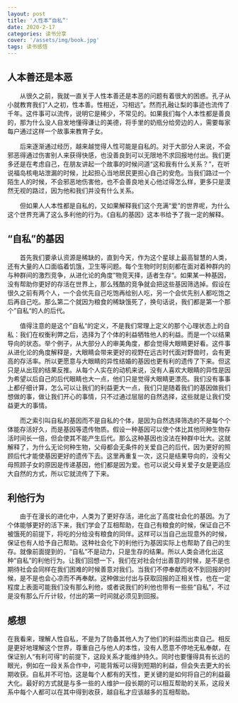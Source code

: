 ```yaml
---
layout: post
title: '人性本“自私”'
date: 2020-2-17
categories: 读书分享
cover: '/assets/img/book.jpg'
tags: 读书感悟
---
```

## 人本善还是本恶
&emsp;&emsp;从很久之前，我就一直关于人性本善还是本恶的问题有着很大的困惑。孔子从小就教育我们“人之初，性本善。性相近，习相远”。然而孔融让梨的事迹也流传了千年。这件事可以流传，说明它是稀少，不常见的。如果我们每个人本性都是善良的，那为什么没人自发地懂得谦让的美德，将手里的奶瓶分给旁边的人，需要每家每户通过这样一个故事来教育子女。


&emsp;&emsp;后来逐渐通过经历，越来越觉得人性可能是自私的。对于大部分人来说，不会邪恶得通过伤害别人来获得快感，也没善良到可以无限地不求回报地付出。我们更多还是在考虑自己，在朋友讲起一个故事的时候问道“这和我有什么关系？”，在听说福岛核电站泄漏的时候，比起担心当地居民更担心自己的安危。当我们路过一个陌生人的时候，不会邪恶地伤害他，也不会善良地关心他过得怎么样，更多只是漠然无视的路过，因为他和我们并没有什么关系。


&emsp;&emsp;但如果人人本性都是自私的，又如果解释我们这个充满“爱”的世界呢，为什么这个世界充满了这么多利他的行为。《自私的基因》这本书给予了我一定的解释。

## “自私”的基因
&emsp;&emsp;首先我们要承认资源是稀缺的，直到今天，作为这个星球上最高智慧的人类，还有大量的人口面临着饥饿，卫生等问题。每个生物时时刻刻都在面对着种群内的与种群间的激烈竞争，从进化论的角度”物竞天择，适者生存“。如果某一种基因，没有帮助你更好的存活在世界上，那么残酷的竞争就会把这些基因筛选掉。假设在很久之前有两个人，一个会优先自己吃饱再给别人吃，另一个会优先别人都吃饱之后再自己吃。那么第二个就因为粮食的稀缺饿死了，换句话说，我们都是第一个那个”自私“的人的后代。


&emsp;&emsp;值得注意的是这个”自私“的定义，不是我们常理上定义的那个心理状态上的自私：我们在权衡利弊之后，选择为了个体的利益牺牲他人的利益。而是一个以结果导向的状态。举个例子，从大部分人的审美角度，都会觉得大眼睛更好看。这件事从进化论的角度解释是，大眼睛会带来更好的视野在远古时代面对野兽时，会有更高的存活率。所以更愿意与大眼睛的异性结婚的基因也更有利的遗传了下来。但这只是从出现的结果反推。从每个人实在的动机来说，没有人喜欢大眼睛的异性是因为希望以后自己的后代眼睛也大一点，他们只是觉得大眼睛更漂亮。我们没有事事上都仔细计算，怎么可以让我们的利益更大一点，我们只是随着我们的基因做我们想做的事，做让我们开心的事情，只不过通过层层的自然选择，这些就是让我们受益更大的事情。


&emsp;&emsp;而之索引叫自私的基因而不是自私的个体，是因为自然选择筛选的不是每个个体能存活好久，而是基因等遗传物质。假设一种基因可以使个体比其他同种生物存活时间长一倍，但会使其不能产生后代。那么这种基因也没法在种群中壮大。这就解释了，为什么无论何种生物，父母都会无条件的关爱自己的后代，因为更好的照顾后代才能使基因更好的遗传下去。这里再重复一次，这只是结果导向的，没有父母照顾子女的原因是传递基因，他们都是因为爱。也可以说父母关爱子女是更适应大自然的方式，所以它就流传了下来。

## 利他行为
&emsp;&emsp;由于在漫长的进化中，人类为了更好存活，进化出了高度社会化的基因。为了个体能够更好的活下来，我们学会了互相帮助，在自己有粮食的时候，保证自己不被饿死的前提下，将吃的分给没有粮食的同伴。这样可以当自己出现意外的时候，保证也有人给予自己帮助。这种社会化下的利他行为基因实际上也帮助了自己的生存。就像前面提到的，“自私”不是动力，只是生存的结果。所以人类会进化出这种“自私”的利他行为。让我们回想一下，我们在对社会付出善意的时候，是不是也期待社会会同样在我们困难的时候善意对我们。当我们不停奉献而收不到回报的时候，是不是也会心凉而不再奉献。这种做出付出与获取回报的正相关性，也在一定程度上表面可能我们没有那么利他，或者说我们的利他也带有一些些“自私”，不过是没有那么斤斤计较，付出的第一时间就必须见到回报。

## 感想
在我看来，理解人性自私，不是为了防备其他人为了他们的利益而出卖自己。相反是更好地理解这个世界，尊重自己与他人的本性，没有人愿意不停地无私奉献，在保证别人“有利可得”的前提下，这段关系才能维护持久。同时也要懂得具有长远的眼光，例如在一段关系合作中，可能背叛可以得到短期的利益，但会失去更大的长期收获。自私并不可怕，这是每个人都有的天性，更关键的是如何将自己的利益最大化。最好的方式就是与多一些的人维护一段长期的可以相互帮助的关系，这段关系中每个人都可以在其中得到收获，越自私才应该越多的互相帮助。
